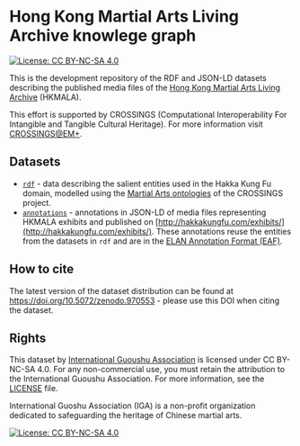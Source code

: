 # Hong Kong Martial Arts Living Archive knowlege graph

[![License: CC BY-NC-SA 4.0](https://img.shields.io/badge/License-CC_BY--NC--SA_4.0-lightgrey.svg)](https://creativecommons.org/licenses/by-nc-sa/4.0/)

This is the development repository of the RDF and JSON-LD datasets describing the published media files of the [Hong Kong Martial Arts Living Archive](http://www.hakkakungfu.com/) (HKMALA).

This effort is supported by CROSSINGS (Computational Interoperability For Intangible and Tangible Cultural Heritage). For more information visit [CROSSINGS@EM+](https://www.epfl.ch/labs/emplus/projects/crossings/).

## Datasets

* [`rdf`](rdf) - data describing the salient entities used in the Hakka Kung Fu domain, modelled using the [Martial Arts ontologies](https://github.com/CROSSINGS/ont) of the CROSSINGS project.
* [`annotations`](annotations) - annotations in JSON-LD of media files representing HKMALA exhibits and published on [http://hakkakungfu.com/exhibits/](http://hakkakungfu.com/exhibits/). These annotations reuse the entities from the datasets in `rdf` and are in the [ELAN Annotation Format (EAF)](http://www.mpi.nl/tools/elan/EAF_Annotation_Format.pdf).

## How to cite

The latest version of the dataset distribution can be found at https://doi.org/10.5072/zenodo.970553 - please use this DOI when citing the dataset.

## Rights

This dataset by [International Guoushu Association](http://kungfufestival.com/) is licensed under CC BY-NC-SA 4.0. For any non-commercial use, you must retain the attribution to the International Guoushu Association. For more information, see the [LICENSE](LICENSE) file.

International Guoshu Association (IGA) is a non-profit organization dedicated to safeguarding the heritage of Chinese martial arts.

[![License: CC BY-NC-SA 4.0](https://licensebuttons.net/l/by-nc-sa/4.0/80x15.png)](https://creativecommons.org/licenses/by-nc-sa/4.0/)